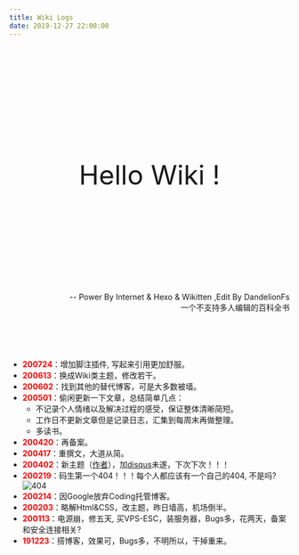 ```yaml
---
title: Wiki Logs
date: 2019-12-27 22:00:00
---
```


<br><br><br><br><br><br><br><br><br><br><br>



<center><font size=8>Hello Wiki !</font></center>
<br><br>

<br><br><br><br><br><br><br>
<div align=right>-- Power By Internet & Hexo & Wikitten ,Edit By DandelionFs</div>
<div align=right size=1 color=grey >一个不支持多人编辑的百科全书</div>
<br><br><br><br>

+ <font color="red">**200724**</font>：增加脚注插件, 写起来引用更加舒服。
+ <font color="red">**200613**</font>：换成Wiki类主题，修改若干。
+ <font color="red">**200602**</font>：找到其他的替代博客，可是大多数被墙。
+ <font color="red">**200501**</font>：偷闲更新一下文章，总结简单几点：
  + 不记录个人情绪以及解决过程的感受，保证整体清晰简短。 
  + 工作日不更新文章但是记录日志，汇集到每周末再做整理。
  + 多读书。
+ <font color="red">**200420**</font>：再备案。
+ <font color="red">**200417**</font>：重撰文，大道从简。
+ <font color="red">**200402**</font>：新主题（[作者](https://github.com/aircloud)），加[disqus](https://lfhdfs.disqus.com/admin/install/platforms/universalcode/)未遂，下次下次！！！
+ <font color="red">**200219**</font>：码生第一个404！！！每个人都应该有一个自己的404, 不是吗? 
![404](/img/web/404.png)
+ <font color="red">**200214**</font>：因Google放弃Coding托管博客。
+ <font color="red">**200203**</font>：略解Html&CSS，改主题，昨日墙高，机场倒半。
+ <font color="red">**200113**</font>：电源崩，修五天,  买VPS-ESC，装服务器，Bugs多，花两天，备案和安全连接相关? 
+ <font color="red">**191223**</font>：搭博客，效果可，Bugs多，不明所以，干掉重来。
